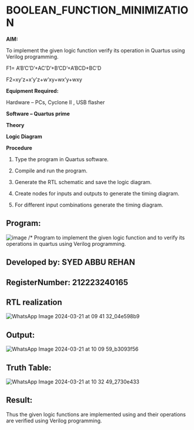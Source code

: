 # BOOLEAN_FUNCTION_MINIMIZATION

**AIM:**

To implement the given logic function verify its operation in Quartus using Verilog programming.

F1= A’B’C’D’+AC’D’+B’CD’+A’BCD+BC’D 

F2=xy’z+x’y’z+w’xy+wx’y+wxy

**Equipment Required:**

Hardware – PCs, Cyclone II , USB flasher

**Software – Quartus prime**

**Theory**

**Logic Diagram**

**Procedure**

1.	Type the program in Quartus software.

2.	Compile and run the program.

3.	Generate the RTL schematic and save the logic diagram.

4.	Create nodes for inputs and outputs to generate the timing diagram.

5.	For different input combinations generate the timing diagram.


## Program:

![image](https://github.com/saiganesh2006/BOOLEAN_FUNCTION_MINIMIZATION/assets/145742342/617b6f82-b943-4a19-9961-21084321b454)
/* Program to implement the given logic function and to verify its operations in quartus using Verilog programming. 

## Developed by: SYED ABBU REHAN
## RegisterNumber: 212223240165


## RTL realization

![WhatsApp Image 2024-03-21 at 09 41 32_04e598b9](https://github.com/saiganesh2006/BOOLEAN_FUNCTION_MINIMIZATION/assets/145742342/8338e349-458c-46ef-b1ef-ef14c8ad0c9b)

## Output:
![WhatsApp Image 2024-03-21 at 10 09 59_b3093f56](https://github.com/saiganesh2006/BOOLEAN_FUNCTION_MINIMIZATION/assets/145742342/64c064f4-deb4-43ca-a093-5b1e46334069)

## Truth Table:
![WhatsApp Image 2024-03-21 at 10 32 49_2730e433](https://github.com/saiganesh2006/BOOLEAN_FUNCTION_MINIMIZATION/assets/145742342/6531c9db-9ee9-4d21-b499-4ec401120053)

## Result:

Thus the given logic functions are implemented using and their operations are verified using Verilog programming.
